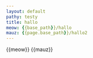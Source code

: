 ```yaml
---
layout: default
pathy: testy
title: hallo
meow: {{base_path}}/hallo
mauz: {{page.base_path}}/hallo2
---
```


{{meow}}
{{mauz}}
